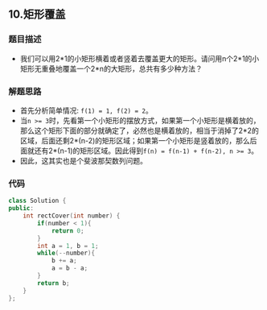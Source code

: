 ## 10.矩形覆盖  

### 题目描述  

- 我们可以用2\*1的小矩形横着或者竖着去覆盖更大的矩形。请问用n个2\*1的小矩形无重叠地覆盖一个2\*n的大矩形，总共有多少种方法？   

### 解题思路  

- 首先分析简单情况: `f(1) = 1, f(2) = 2`。
- 当`n >= 3`时，先看第一个小矩形的摆放方式，如果第一个小矩形是横着放的，那么这个矩形下面的部分就确定了，必然也是横着放的，相当于消掉了2\*2的区域，后面还剩2\*(n-2)的矩形区域；如果第一个小矩形是竖着放的，那么后面就还有2\*(n-1)的矩形区域。因此得到`f(n) = f(n-1) + f(n-2), n >= 3`。
- 因此，这其实也是个斐波那契数列问题。



### 代码   

```c++
class Solution {
public:
    int rectCover(int number) {
        if(number < 1){
            return 0;
        }
        int a = 1, b = 1;
        while(--number){
            b += a;
            a = b - a;
        }
        return b;
    }
};
```